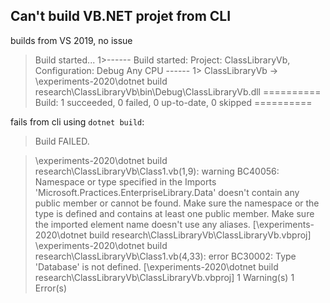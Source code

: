 ## Can't build VB.NET projet from CLI

builds from VS 2019, no issue

>Build started...
1>------ Build started: Project: ClassLibraryVb, Configuration: Debug Any CPU ------
1>  ClassLibraryVb -> \experiments-2020\dotnet build research\ClassLibraryVb\bin\Debug\ClassLibraryVb.dll
========== Build: 1 succeeded, 0 failed, 0 up-to-date, 0 skipped ==========

fails from cli using `dotnet build`:

>Build FAILED.

>\experiments-2020\dotnet build research\ClassLibraryVb\Class1.vb(1,9): warning BC40056: Namespace or type specified in the Imports 'Microsoft.Practices.EnterpriseLibrary.Data' doesn't contain any public member or cannot be found. Make sure the namespace or the type is defined and contains at least one public member. Make sure the imported element name doesn't use any aliases. [\experiments-2020\dotnet build research\ClassLibraryVb\ClassLibraryVb.vbproj]
\experiments-2020\dotnet build research\ClassLibraryVb\Class1.vb(4,33): error BC30002: Type 'Database' is not defined. [\experiments-2020\dotnet build research\ClassLibraryVb\ClassLibraryVb.vbproj]
    1 Warning(s)
    1 Error(s)